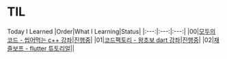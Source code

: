# TIL
Today I Learned
|Order|What I Learning|Status|
|:---:|:---:|:---:|
|00|[모두의 코드 - 씹어먹는 c++ 강좌](https://modoocode.com/134)|[진행중](https://github.com/hermin9804/TIL/tree/main/cpp/modoocode_%EC%94%B9%EC%96%B4%EB%A8%B9%EB%8A%94c%2B%2B)|
|01|[코드팩토리 - 왕초보 dart 강좌](https://www.youtube.com/watch?v=-O53_9Mh-Co&list=PLmEhRs1HB7REpPG4vejEgmQpLNCMC0XkB)|[진행중](https://github.com/hermin9804/TIL/tree/main/dart)|
|02|[재즐보프 - flutter 튜토리얼](https://www.youtube.com/watch?v=Yt-DjG5b4iA&list=PLnIaYcDMsScxP2Nl8pEbmI__wkF0YVu0a)|[](https://github.com/hermin9804/TIL/tree/main/flutter)|
